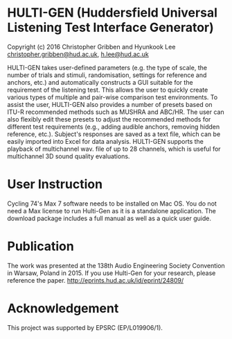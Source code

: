 # HULTI-GEN (Huddersfield Universal Listening Test Interface Generator)

Copyright (c) 2016 Christopher Gribben and Hyunkook Lee
christopher.gribben@hud.ac.uk, h.lee@hud.ac.uk

HULTI-GEN takes user-defined parameters (e.g. the type of scale, the number of trials and stimuli, randomisation, settings for reference and anchors, etc.) and automatically constructs a GUI suitable for the requirement of the listening test. This allows the user to quickly create various types of multiple and pair-wise comparison test environments. To assist the user, HULTI-GEN also provides a number of presets based on ITU-R recommended methods such as MUSHRA and ABC/HR. The user can also flexibly edit these presets to adjust the recommended methods for different test requirements (e.g., adding audible anchors, removing hidden reference, etc.). Subject's responses are saved as a text file, which can be easily imported into Excel for data analysis. HULTI-GEN supports the playback of multichannel wav. file of up to 28 channels, which is useful for multichannel 3D sound quality evaluations.

# User Instruction
Cycling 74's Max 7 software needs to be installed on Mac OS. You do not need a Max license to run Hulti-Gen as it is a standalone application. The download package includes a full manual as well as a quick user guide.

# Publication
The work was presented at the 138th Audio Engineering Society Convention in Warsaw, Poland in 2015. If you use Hulti-Gen for your research, please reference the paper.
http://eprints.hud.ac.uk/id/eprint/24809/

# Acknowledgement 

This project was supported by EPSRC (EP/L019906/1).

